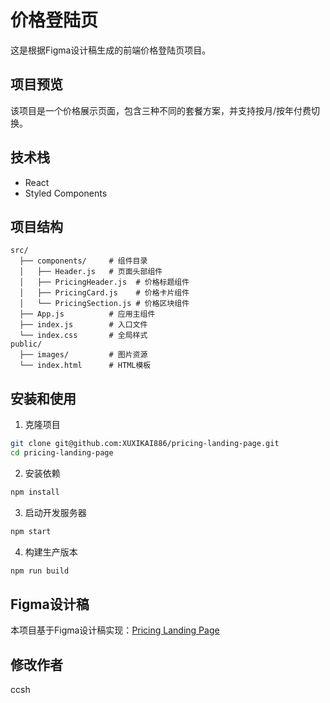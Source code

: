 # 价格登陆页

这是根据Figma设计稿生成的前端价格登陆页项目。

## 项目预览

该项目是一个价格展示页面，包含三种不同的套餐方案，并支持按月/按年付费切换。

## 技术栈

- React
- Styled Components

## 项目结构

```
src/
  ├── components/     # 组件目录
  │   ├── Header.js   # 页面头部组件
  │   ├── PricingHeader.js  # 价格标题组件
  │   ├── PricingCard.js    # 价格卡片组件
  │   └── PricingSection.js # 价格区块组件
  ├── App.js          # 应用主组件
  ├── index.js        # 入口文件
  └── index.css       # 全局样式
public/
  ├── images/         # 图片资源
  └── index.html      # HTML模板
```

## 安装和使用

1. 克隆项目
```bash
git clone git@github.com:XUXIKAI886/pricing-landing-page.git
cd pricing-landing-page
```

2. 安装依赖
```bash
npm install
```

3. 启动开发服务器
```bash
npm start
```

4. 构建生产版本
```bash
npm run build
```

## Figma设计稿

本项目基于Figma设计稿实现：[Pricing Landing Page](https://www.figma.com/design/NpCPZHPSPWTc8XfNAHXt2z/Pricing-Landing-Page--Community-?node-id=2-18&t=oSNKk50Qv7NmnPlK-4) 

## 修改作者
ccsh